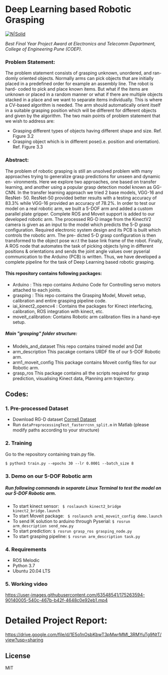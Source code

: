 # Deep Learning based Robotic Grasping
[comment]: <>  (## _The Last Markdown Editor, Ever_)

[![N|Solid](https://cldup.com/dTxpPi9lDf.thumb.png)](https://nodesource.com/products/nsolid)

*Best Final Year Project Award at Electronics and Telecomm Department, College of Engineering Pune (COEP)*.

### Problem Statement: 
The problem statement consists of grasping unknown, unordered, and ran- domly oriented objects. Normally arms can pick objects that are initially placed in a predefined order for example an assembly line. The robot is hard- coded to pick and place known items. But what if the items are unknown or placed in a random manner or what if there are multiple objects stacked in a place and we want to separate items individually. This is where a CV-based algorithm is needed. The arm should automatically orient itself in a suitable grasping position which will be different for different objects and given by the algorithm. The two main points of problem statement that we wish to address are: 
- Grasping different types of objects having different shape and size. Ref. Figure 3.2 
- Grasping object which is in different pose(i.e. position and orientation). Ref. Figure 3.3

### Abstract:
The problem of robotic grasping is still an unsolved problem with many approaches trying to generalize grasp predictions for unseen and dynamic en- vironments. Here we explore two approaches, one based on transfer learning, and another using a popular grasp detection model known as GG-CNN. In the transfer learning approach we tried 2 base models, VGG-16 and ResNet- 50. ResNet-50 provided better results with a testing accuracy of 83.3% while VGG-16 provided an accuracy of 78.2%. In order to test our model on a real robotic arm, we built a 5-DOF arm and added a custom parallel plate gripper. Complete ROS and Moveit support is added to our developed robotic arm. The processed RG-D image from the KinectV2 camera is given as an input to the model which predicts the 5-D grasp configuration. Required electronic system design and its PCB is built which controls the robotic arm. The pre- dicted 5-D grasp configuration is then transformed to the object pose w.r.t the base link frame of the robot. Finally, A ROS node that automates the task of picking objects lying in different positions & orientations and sends the joint angle values over pyserial communication to the Arduino (PCB) is written. Thus, we have developed a complete pipeline for the task of Deep Learning based robotic grasping.

####  This repository contains following packages:
- Arduino : This repo contains Arduino Code for Controlling servo motors attached to each joints. 
- grasping : This repo contains the Grasping Model, Moveit setup, calibration and entire grasping pipeline code.
- iai_kinect2_opencv4 : Contains the packages for Kinect interfacing, calibration, ROS integration with kinect, etc.
- moveit_calibration: Contains Robotic arm calibration files in a hand-eye setup.

##### Main "grasping" folder structure: 
-  Models_and_dataset
This repo contains trained model and Dat
- arm_description
This pacakge contains URDF file of our 5-DOF Robotic arm. 
- arm1_moveit_config
This package contains Moveit config files for our Robotic arm.
- grasp_ros
This package contains all the scripts required for grasp prediction, visualising Kinect data, Planning arm trajectory.


## Codes:

### 1. Pre-processed  Dataset

+ Download RG-D dataset [Cornell Dataset](https://drive.google.com/file/d/1AW7le2PbktTAVgZ3RSeInOhw16xwO026/view?usp=sharing) 
+ Run `dataPreprocessingTest_fasterrcnn_split.m` in Matlab (please modify paths according to your structure) 

### 2. Training
Go to the repository containing train.py file.
```
$ python3 train.py --epochs 30 --lr 0.0001 --batch_size 8
```
### 3. Demo on our 5-DOF Robotic arm
##### Run following commands in separate Linux Terminal to test the model on our 5-DOF Robotic arm.

+ To start kinect sensor: ``` $ roslaunch kinect2_bridge kinect2_bridge.launch```
+ To start Moveit package: ``` $ roslaunch arm1_moveit_config demo.launch```
+ To send IK solution to arduino through Pyserial: ``` $ rosrun arm_description send_new.py ```
+ To start prediction: ``` $ rosrun grasp_ros grasping_node.py ```
+ To start grasping pipeline:  ``` $ rosrun arm_description task.py ```


### 4. Requirements
+ ROS Melodic
+ Python 3.7
+ Ubuntu 20.04 LTS

### 5. Working video

https://user-images.githubusercontent.com/63548541/175263594-90140005-540c-467b-b42f-4648c0e92eb1.mp4

# Detailed Project Report: 
https://drive.google.com/file/d/1E5o1nOsbKbwT3pMwrMMl_3RMYuTg9NtT/view?usp=sharing

## License

MIT

